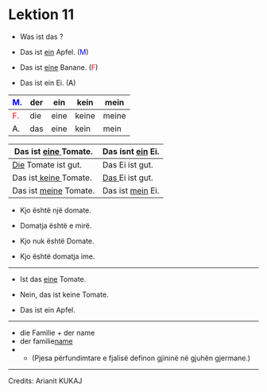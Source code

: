 # Lektion 11

- Was ist das ?
  
- Das ist <u>ein</u> Apfel. (<span style="color:blue">M</span>)
  
- Das ist <u>eine</u> Banane. (<span style="color:red">F</span>)
  
- Das ist ein Ei. (<span style="color:black">A</span>)
  

| <span style="color:blue">M.</span> | der | ein | kein | mein |
| --- | --- | --- | --- | --- |
| <span style="color:red">F.</span> | die | eine | keine | meine |
| <span style="color:black">A.</span> | das | eine | kein | mein |

| Das ist <u>eine </u>Tomate. | Das isnt <u>ein</u> Ei. |
| --- | --- |
| <u>Die</u> Tomate ist gut. | Das Ei ist gut. |
| Das ist<u> keine </u>Tomate. | <u>Das </u>Ei ist gut. |
| Das ist <u>meine</u> Tomate. | Das ist <u>mein</u> Ei. |

- Kjo është një domate.
  
- Domatja është e mirë.
  
- Kjo nuk është Domate.
  
- Kjo është domatja ime.
  

---

- Ist das <u>eine</u> Tomate.
  
- Nein, das ist keine Tomate.
  
- Das ist ein Apfel.
  

---

- die Familie + der name
- der familie<u>name</u>
- - (Pjesa përfundimtare e fjalisë definon gjininë në gjuhën gjermane.)

---

Credits: Arianit KUKAJ
